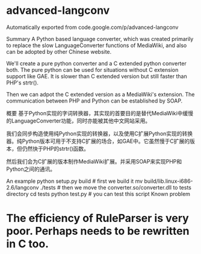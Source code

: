 # advanced-langconv
Automatically exported from code.google.com/p/advanced-langconv

Summary
A Python based language converter, which was created primarily to replace the slow LanguageConverter functions of MediaWiki, and also can be adopted by other Chinese website.

We'll create a pure python converter and a C extended python converter both. The pure python can be used for situations without C extension support like GAE. It is slower than C extended version but still faster than PHP's strtr().

Then we can adpot the C extended version as a MediaWiki's extension. The communication between PHP and Python can be established by SOAP.

概要
基于Python实现的字词转换器，其实现的首要目的是替代MediaWiki中缓慢的LanguageConverter功能，同时亦能被其他中文网站采用。

我们会同步构造使用纯Python实现的转换器，以及使用C扩展Python实现的转换器。纯Python版本可用于不支持C扩展的场合，如GAE中。它虽然慢于C扩展的版本，但仍然快于PHP的strtr()函数。

然后我们会为C扩展的版本制作MediaWiki扩展。并采用SOAP来实现PHP和Python之间的通讯。

An example
python setup.py build # first we build it
mv build/lib.linux-i686-2.6/langconv ./tests # then we move the converter.so/converter.dll to tests directory
cd tests
python test.py # you can test this script
Known problem
# The efficiency of RuleParser is very poor. Perhaps needs to be rewritten in C too.
